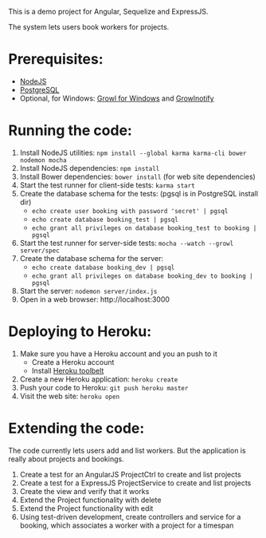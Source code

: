 This is a demo project for Angular, Sequelize and ExpressJS.

The system lets users book workers for projects.

Prerequisites:
==============
* [NodeJS](http://nodejs.org)
* [PostgreSQL](http://www.postgresql.org/download/)
* Optional, for Windows: 
  [Growl for Windows](http://growlforwindows.com) and
  [Growlnotify](http://www.growlforwindows.com/gfw/help/growlnotify.aspx)

Running the code:
=================
1. Install NodeJS utilities:
   `npm install --global karma karma-cli bower nodemon mocha`
2. Install NodeJS dependencies: `npm install`
3. Install Bower dependencies: `bower install` (for web site dependencies)
4. Start the test runner for client-side tests: `karma start`
5. Create the database schema for the tests: (pgsql is in PostgreSQL install dir)
   * `echo create user booking with password 'secret' | pgsql`
   * `echo create database booking_test | pgsql`
   * `echo grant all privileges on database booking_test to booking | pgsql`
6. Start the test runner for server-side tests: `mocha --watch --growl server/spec`
7. Create the database schema for the server:
   * `echo create database booking_dev | pgsql`
   * `echo grant all privileges on database booking_dev to booking | pgsql`
8. Start the server: `nodemon server/index.js`
9. Open in a web browser: http://localhost:3000

Deploying to Heroku:
====================
1. Make sure you have a Heroku account and you an push to it
   * Create a Heroku account
   * Install [Heroku toolbelt](https://toolbelt.heroku.com/)
2. Create a new Heroku application: `heroku create`
3. Push your code to Heroku: `git push heroku master`
4. Visit the web site: `heroku open`

Extending the code:
===================
The code currently lets users add and list workers. But the application
is really about projects and bookings.

1. Create a test for an AngularJS ProjectCtrl to create and list projects
2. Create a test for a ExpressJS ProjectService to create and list projects
3. Create the view and verify that it works
4. Extend the Project functionality with delete
5. Extend the Project functionality with edit
6. Using test-driven development, create controllers and service for
   a booking, which associates a worker with a project for a timespan
